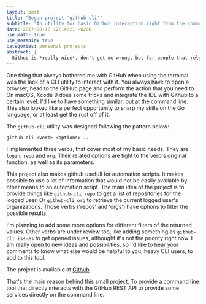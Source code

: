 ```yaml
---
layout: post
title: "Began project 'github-cli'"
subtitle: "An utility for basic Github interaction right from the command line"
date: 2017-08-16 12:14:21 -0200
use_math: true
use_mermaid: true
categories: personal projects
abstract: |
  Github is *really nice*, don't get me wrong, but for people that rely mostly on the command line, having to go to an additional application or, most likely, the web browser to interact with it, may be a pain. I am having this feeling multiple times a day lately, so I began this little project to have an easy way to access Github's most common features from the command line directly.
---
```


One thing that always bothered me with GitHub when using the terminal was the lack of a CLI utility to interact with it. You always have to open a browser, head to the GitHub page and perform the action that you need to.<!--more-->
On macOS, Xcode 9 does some tricks and integrate the IDE with Github to a certain level. I'd like to have something similar, but at the command line. This also looked like a perfect opportunity to sharp my skills on the Go language, or at least get the rust off of it.

The `github-cli` utility was designed following the pattern below:
```
github-cli <verb> <options>...
```
I implemented three verbs, that cover most of my basic needs. They are `login`, `repo` and `org`. Their related options are tight to the verb's original function, as well as its parameters.

This project also makes github usefull for automation scripts. It makes possible to use a lot of information that would not be easily available by other means to an automation script. The main idea of the project is to provide things like `github-cli repo` to get a list of repositories for the logged user. Or `github-cli org` to retrieve the current logged user's organizations. Those verbs ('repos' and 'orgs') have options to filter the possible results

I'm planning to add some more options for different filters of the returned values. Other verbs are under review too, like adding something as `github-cli issues` to get opened issues, althought it's not the priority right now. I am really open to new ideas and possibilities, so I'd like to hear your comments to know what else would be helpful to you, heavy CLI users, to add to this tool.

The project is available at [Github](https://github.com/juvenal/github-cli)

That's the main reason behind this small project. To provide a command line tool that directly interacts with the GitHub REST API to provide some services directly on the command line.
